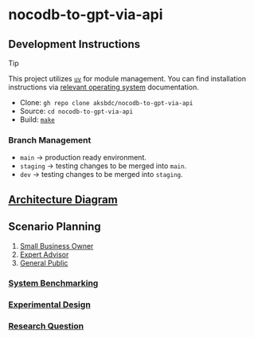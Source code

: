 # nocodb-to-gpt-via-api

## Development Instructions

> [!TIP]
> This project utilizes [`uv`](https://docs.astral.sh/uv/) for module management.
> You can find installation instructions via [relevant operating system](https://docs.astral.sh/uv/getting-started/installation/) documentation.

- Clone: `gh repo clone aksbdc/nocodb-to-gpt-via-api`
- Source: `cd nocodb-to-gpt-via-api`
- Build: [`make`](https://www.gnu.org/software/make/)

### Branch Management

- `main` → production ready environment.
- `staging` → testing changes to be merged into `main`.
- `dev` → testing changes to be merged into `staging`.

## [Architecture Diagram](https://github.com/aksbdc/nocodb-to-gpt-via-api/wiki)

## Scenario Planning

1. [Small Business Owner](https://aksbdc.org/success-stories/)
1. [Expert Advisor](https://aksbdc.org/about/advisors/)
1. [General Public](https://alaska.gov/)

### [System Benchmarking](docs/NOTES.md)

### [Experimental Design](Makefile)

### [Research Question](docs/NOTES.md)
